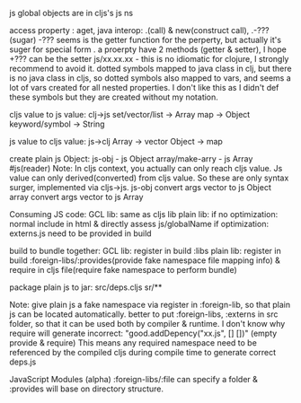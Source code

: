 js global objects are in cljs's js ns


access property : aget, java interop: .(call) & new(construct call),  .-???(sugar)
-??? seems is the getter function for the perperty, but actually it's suger for special form .
a proerpty have 2 methods (getter & setter), I hope +??? can be the setter
js/xx.xx.xx - this is no idiomatic for clojure, I strongly recommend to avoid it.
dotted symbols mapped to java class in clj, but there is no java class in cljs, so dotted symbols also mapped to vars, and seems a lot of vars created for all nested properties. I don't like this as I didn't def these symbols but they are created without my notation.



cljs value to js value: clj->js
  set/vector/list -> Array
  map -> Object
  keyword/symbol -> String


js value to cljs value: js->clj
  Array -> vector
  Object -> map


create plain js Object: js-obj - js Object
			array/make-arry - js Array
                        #js(reader)
  Note: In cljs context, you actually can only reach cljs value. Js value can only derived(converted) from cljs value.
        So these are only syntax surger, implemented via cljs->js. 
    js-obj convert args vector to js Object
    array convert args vector to js Array


Consuming JS code:
GCL lib: same as cljs lib
plain lib:
if no optimization: normal include in html & directly assess js/globalName
if optimization: externs.js need to be provided in build


build to bundle together:
GCL lib: register in build :libs
plain lib: register in build :foreign-libs/:provides(provide fake namespace file mapping info) & require in cljs file(require fake namespace to perform bundle)


package plain js to jar:
src/deps.cljs
sr/**


Note: give plain js a fake namespace via register in  :foreign-lib, so that plain js can be located automatically.
better to put :foreign-libs, :externs in src folder, so that it can be used both by compiler & runtime.
I don't know why require will generate incorrect: "good.addDepency("xx.js", [] [])" (empty provide & require)
This means any required namespace need to be referenced by the compiled cljs during compile time to generate correct deps.js

JavaScript Modules (alpha)
:foreign-libs/:file can specify a folder & :provides will base on directory structure.

